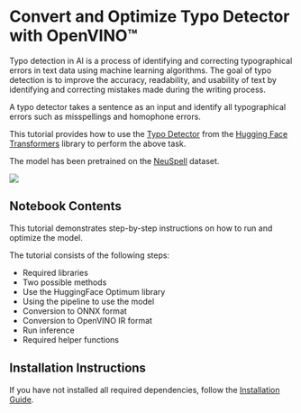 # Convert and Optimize Typo  Detector with OpenVINO™

Typo detection in AI is a process of identifying and correcting typographical errors in text data using machine learning algorithms. The goal of typo detection is to improve the accuracy, readability, and usability of text by identifying and correcting mistakes made during the writing process.

A typo detector takes a sentence as an input and identify all typographical errors such as misspellings and homophone errors.

This tutorial provides how to use the [Typo Detector](https://huggingface.co/m3hrdadfi/typo-detector-distilbert-en) from the [Hugging Face Transformers](https://huggingface.co/docs/transformers/index) library to perform the above task.

The model has been pretrained on the [NeuSpell](https://github.com/neuspell/neuspell) dataset.

<img src=https://user-images.githubusercontent.com/80534358/224564463-ee686386-f846-4b2b-91af-7163586014b7.png>

## Notebook Contents

This tutorial demonstrates step-by-step instructions on how to run and optimize the model.

The tutorial consists of the following steps:
- Required libraries
- Two possible methods
- Use the HuggingFace Optimum library
- Using the pipeline to use the model
- Conversion to ONNX format
- Conversion to OpenVINO IR format
- Run inference
- Required helper functions

## Installation Instructions

If you have not installed all required dependencies, follow the [Installation Guide](../../README.md).
